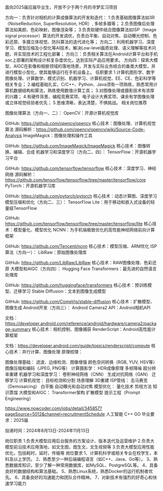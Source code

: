 

面向2025届应届毕业生，开放不少于两个月的寻梦实习项目

方向一：负责针对相机的计算成像算法的开发和迭代：
1.负责基础图像算法如3R（NoiseReduction, SuperResolution, HDR）, 多帧多摄等；
2.负责图像后处理算法如美颜、色彩映射，图像渲染等；
3.负责软硬件结合图像算法如ISP（Image signal processor）算法的开发调优，负责白平衡、自动对焦、自动曝光控制、色彩还原、多摄立体视觉、防抖算法的迭代进化等；
方向二：利用机器学习、深度学习、模型压缩及小型化等AI技术，解决Low-level画质处理、语义理解等技术问题，并实现技术的工程化部署；
方向三：负责相关算法在Android计算平台和手机soc上部署的架构设计和复杂度优化，达到实际产品应用要求。
方向四：探索大模型、AIGC在影像和相册领域的落地场景，开发与实际业务结合的垂类大模型，并进行模型小型化，使其能够运行在手机设备上。
任职要求
1.计算机图形学、数字图像处理、计算数学、模式识别、机器学习、计算机视觉、EE、CE、色彩科学等相关专业；
2.编程基础扎实，C/C++、Python、Java须有一项熟练，熟悉常用计算机数据结构和算法，熟练使用数值计算工具；
3.对图像处理或摄影技术有浓厚的兴趣；
4.有硬件背景、编程竞赛奖项、电子设计大赛奖项、课余有学图像处理或立体视觉经验者优先；
5.思维清晰，表达清楚，不惧挑战。
相关岗位推荐

图像处理算法（方向一、二）：
OpenCV：开源计算机视觉库

GitHub: https://github.com/opencv/opencv
核心技术：图像处理、计算机视觉算法
源码解析：https://github.com/opencv/opencv/wiki/Source-Code-Analysis
ImageMagick：图像处理和操作工具

GitHub: https://github.com/ImageMagick/ImageMagick
核心技术：图像转换、编辑、合成
机器学习和深度学习（方向二、四）：
TensorFlow：开源机器学习平台

GitHub: https://github.com/tensorflow/tensorflow
核心技术：深度学习、神经网络
源码解析：https://github.com/tensorflow/tensorflow/tree/master/tensorflow/core
PyTorch：开源机器学习库

GitHub: https://github.com/pytorch/pytorch
核心技术：动态计算图、深度学习
模型压缩和优化（方向二、三）：
TensorFlow Lite：用于移动和嵌入式设备的轻量级TensorFlow

GitHub: https://github.com/tensorflow/tensorflow/tree/master/tensorflow/lite
核心技术：模型量化、模型优化
NCNN：为手机端极致优化的高性能神经网络前向计算框架

GitHub: https://github.com/Tencent/ncnn
核心技术：模型压缩、ARM优化
ISP算法（方向一）：
LibRaw：原始图像处理库

GitHub: https://github.com/LibRaw/LibRaw
核心技术：RAW图像处理、色彩还原
大模型和AIGC（方向四）：
Hugging Face Transformers：最先进的自然语言处理库

GitHub: https://github.com/huggingface/transformers
核心技术：预训练模型、迁移学习
Stable Diffusion：文本到图像生成模型

GitHub: https://github.com/CompVis/stable-diffusion
核心技术：扩散模型、图像生成
Android开发（方向三）：
Android Camera2 API：Android相机API

文档：https://developer.android.com/reference/android/hardware/camera2/package-summary
核心技术：相机控制、图像捕获
RenderScript：Android高性能计算框架

文档：https://developer.android.com/guide/topics/renderscript/compute
核心技术：并行计算、图像处理
原理梳理：

图像处理基础：
滤波、边缘检测、图像增强
颜色空间转换（RGB, YUV, HSV等）
图像压缩和编码（JPEG, PNG等）
计算摄影学：
HDR成像原理
多帧降噪
超分辨率重建
机器学习和深度学习：
卷积神经网络（CNN）
生成对抗网络（GAN）
迁移学习
计算机视觉：
目标检测和分割
场景理解
3D重建
ISP管线：
去马赛克（Demosaicing）
白平衡
自动曝光和自动对焦
模型优化：
量化技术
剪枝方法
知识蒸馏
大模型和AIGC：
Transformer架构
扩散模型
提示工程（Prompt Engineering）



https://www.nowcoder.com/jobs/detail/345857?pageSource=5012&channel=recruitmentSchedule
人工智能
C++
GO
毕业要求：2025届

投递时间：2024年8月13日-2024年11月13日

岗位职责
1.负责大模型应用后台服务的方案设计、版本迭代及运营维护
2.负责大模型前沿技术应用落地，如文生图，图生文，文生视频等
3.负责大模型应用性能优化，包括耗时，延时，传输等
岗位要求
1、计算机科学或相关专业在校学生，本科及以上学历。
2、熟悉至少一种后端编程语言（如C++、Java、Go等）。
3、熟悉数据库知识，至少了解一种常用数据库，如MySQL、PostgreSQL等。
4、具备良好的数据结构和算法基础。
5、熟悉Linux系统，熟悉Docker的运行机制者优先。
6、具备良好的沟通能力和团队合作精神。
7、对新技术有强烈的好奇心和快速学习能力